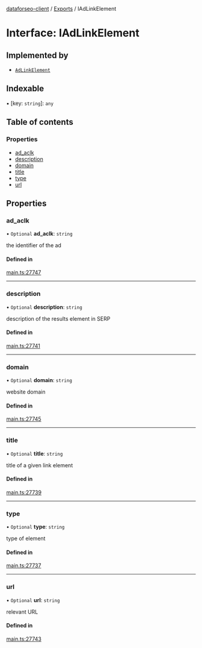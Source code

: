 [dataforseo-client](../README.md) / [Exports](../modules.md) / IAdLinkElement

# Interface: IAdLinkElement

## Implemented by

- [`AdLinkElement`](../classes/AdLinkElement.md)

## Indexable

▪ [key: `string`]: `any`

## Table of contents

### Properties

- [ad\_aclk](IAdLinkElement.md#ad_aclk)
- [description](IAdLinkElement.md#description)
- [domain](IAdLinkElement.md#domain)
- [title](IAdLinkElement.md#title)
- [type](IAdLinkElement.md#type)
- [url](IAdLinkElement.md#url)

## Properties

### ad\_aclk

• `Optional` **ad\_aclk**: `string`

the identifier of the ad

#### Defined in

[main.ts:27747](https://github.com/dataforseo/TypeScriptClient/blob/7ca1aa4/main.ts#L27747)

___

### description

• `Optional` **description**: `string`

description of the results element in SERP

#### Defined in

[main.ts:27741](https://github.com/dataforseo/TypeScriptClient/blob/7ca1aa4/main.ts#L27741)

___

### domain

• `Optional` **domain**: `string`

website domain

#### Defined in

[main.ts:27745](https://github.com/dataforseo/TypeScriptClient/blob/7ca1aa4/main.ts#L27745)

___

### title

• `Optional` **title**: `string`

title of a given link element

#### Defined in

[main.ts:27739](https://github.com/dataforseo/TypeScriptClient/blob/7ca1aa4/main.ts#L27739)

___

### type

• `Optional` **type**: `string`

type of element

#### Defined in

[main.ts:27737](https://github.com/dataforseo/TypeScriptClient/blob/7ca1aa4/main.ts#L27737)

___

### url

• `Optional` **url**: `string`

relevant URL

#### Defined in

[main.ts:27743](https://github.com/dataforseo/TypeScriptClient/blob/7ca1aa4/main.ts#L27743)
